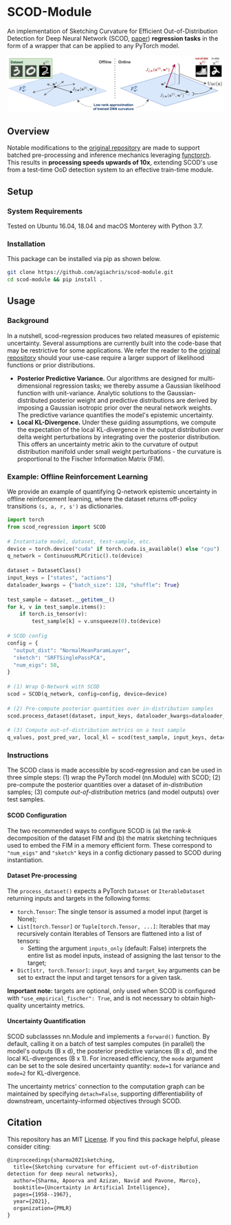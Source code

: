 # SCOD-Module
An implementation of Sketching Curvature for Efficient Out-of-Distribution Detection for Deep Neural Network (SCOD, [paper](https://arxiv.org/abs/2102.12567)) **regression tasks** in the form of a wrapper that can be applied to any PyTorch model.

![Figure](figures/scod_figure.png)


## Overview
Notable modifications to the [original repository](https://github.com/StanfordASL/SCOD) are made to support batched pre-processing and inference mechanics leveraging [functorch](https://pytorch.org/functorch/stable/). 
This results in **processing speeds upwards of 10x**, extending SCOD's use from a test-time OoD detection system to an effective train-time module.


## Setup

### System Requirements
Tested on Ubuntu 16.04, 18.04 and macOS Monterey with Python 3.7.

### Installation
This package can be installed via pip as shown below.

```bash
git clone https://github.com/agiachris/scod-module.git
cd scod-module && pip install .
```


## Usage

### Background
In a nutshell, scod-regression produces two related measures of epistemic uncertainty. 
Several assumptions are currently built into the code-base that may be restrictive for some applications.
We refer the reader to the [original repository](https://github.com/StanfordASL/SCOD) should your use-case require a larger support of likelihood functions or prior distributions.
- **Posterior Predictive Variance.** 
Our algorithms are designed for multi-dimensional regression tasks; we thereby assume a Gaussian likelihood function with unit-variance. 
Analytic solutions to the Gaussian-distributed posterior weight and predictive distributions are derived by imposing a Gaussian isotropic prior over the neural network weights.
The predictive variance quantifies the model's epistemic uncertainty.
- **Local KL-Divergence.**
Under these guiding assumptions, we compute the expectation of the local KL-divergence in the output distribution over delta weight perturbations by integrating over the posterior distribution. 
This offers an uncertainty metric akin to the curvature of output distribution manifold under small weight perturbations - the curvature is proportional to the Fischer Information Matrix (FIM). 

### Example: Offline Reinforcement Learning
We provide an example of quantifying Q-network epistemic uncertainty in offline reinforcement learning, where the dataset returns off-policy transitions `(s, a, r, s')` as dictionaries. 

```python 
import torch
from scod_regression import SCOD

# Instantiate model, dataset, test-sample, etc.
device = torch.device("cuda" if torch.cuda.is_available() else "cpu")
q_network = ContinuousMLPCritic().to(device)

dataset = DatasetClass()
input_keys = ["states", "actions"]
dataloader_kwargs = {"batch_size": 128, "shuffle": True}

test_sample = dataset.__getitem__()
for k, v in test_sample.items():
    if torch.is_tensor(v):
        test_sample[k] = v.unsqueeze(0).to(device)

# SCOD config
config = {
  "output_dist": "NormalMeanParamLayer",
  "sketch": "SRFTSinglePassPCA",
  "num_eigs": 50,
}

# (1) Wrap Q-Network with SCOD
scod = SCOD(q_network, config=config, device=device)

# (2) Pre-compute posterior quantities over in-distribution samples
scod.process_dataset(dataset, input_keys, dataloader_kwargs=dataloader_kwargs)

# (3) Compute out-of-distribution metrics on a test sample
q_values, post_pred_var, local_kl = scod(test_sample, input_keys, detach=False)
```

### Instructions
The SCOD class is made accessible by scod-regression and can be used in three simple steps: (1) wrap the PyTorch model (nn.Module) with SCOD; (2) pre-compute the posterior quantities over a dataset of *in-distribution* samples; (3) compute *out-of-distribution* metrics (and model outputs) over test samples.

#### SCOD Configuration
The two recommended ways to configure SCOD is (a) the rank-*k* decomposition of the dataset FIM and (b) the matrix sketching techniques used to embed the FIM in a memory efficient form.
These correspond to `"num_eigs"` and `"sketch"` keys in a config dictionary passed to SCOD during instantiation.

#### Dataset Pre-processing
The `process_dataset()` expects a PyTorch `Dataset` or `IterableDataset` returning inputs and targets in the following forms:
- `torch.Tensor`: The single tensor is assumed a model input (target is None);
- `List[torch.Tensor]` or `Tuple[torch.Tensor, ...]`: Iterables that may recursively contain Iterables of Tensors are flattened into a list of tensors:
    - Setting the argument `inputs_only` (default: False) interprets the entire list as model inputs, instead of assigning the last tensor to the target;
- `Dict[str, torch.Tensor]`: `input_keys` and `target_key` arguments can be set to extract the input and target tensors for a given task.

**Important note:** targets are optional, only used when SCOD is configured with `"use_empirical_fischer": True`, and is not necessary to obtain high-quality uncertainty metrics.

#### Uncertainty Quantification
SCOD subclassses nn.Module and implements a `forward()` function. 
By default, calling it on a batch of test samples computes (in parallel) the model's outputs (B x d), the posterior predictive variances (B x d), and the local KL-divergences (B x 1). For increased efficiency, the `mode` argument can be set to the sole desired uncertainty quantity: `mode=1` for variance and `mode=2` for KL-divergence.

The uncertainty metrics' connection to the computation graph can be maintained by specifying `detach=False`, supporting differentiability of downstream, uncertainty-informed objectives through SCOD. 


## Citation
This repository has an MIT [License](https://github.com/agiachris/scod-regression/blob/main/LICENSE). If you find this package helpful, please consider citing:
```
@inproceedings{sharma2021sketching,
  title={Sketching curvature for efficient out-of-distribution detection for deep neural networks},
  author={Sharma, Apoorva and Azizan, Navid and Pavone, Marco},
  booktitle={Uncertainty in Artificial Intelligence},
  pages={1958--1967},
  year={2021},
  organization={PMLR}
}
```
